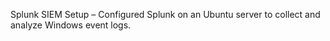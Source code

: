 Splunk SIEM Setup – Configured Splunk on an Ubuntu server to collect and analyze Windows event logs.